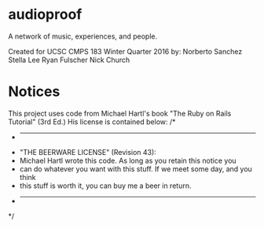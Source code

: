 # audioproof

A network of music, experiences, and people.

Created for UCSC CMPS 183 Winter Quarter 2016 by:
Norberto Sanchez
Stella Lee
Ryan Fulscher
Nick Church

# Notices

This project uses code from Michael Hartl's book "The Ruby on Rails Tutorial" (3rd Ed.)
His license is contained below:
/*
 * ----------------------------------------------------------------------------
 * "THE BEERWARE LICENSE" (Revision 43):
 * Michael Hartl wrote this code. As long as you retain this notice you
 * can do whatever you want with this stuff. If we meet some day, and you think
 * this stuff is worth it, you can buy me a beer in return.
 * ----------------------------------------------------------------------------
 */
